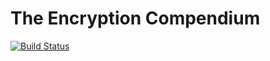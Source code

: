 # The Encryption Compendium

[![Build Status](https://travis-ci.com/The-Encryption-Compendium/the-encryption-compendium.svg?branch=master)](https://travis-ci.com/The-Encryption-Compendium/the-encryption-compendium)
